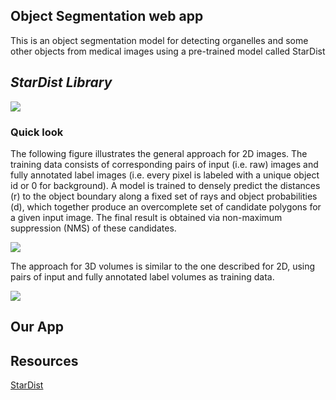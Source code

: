 ## Object Segmentation web app
This is an object segmentation model for detecting organelles and some other objects from medical images using a pre-trained model called StarDist

## *StarDist Library*
![](https://github.com/stardist/stardist/raw/master/images/stardist_overview.png)

### Quick look

The following figure illustrates the general approach for 2D images. The training data consists of corresponding pairs of input (i.e. raw) images and fully annotated label images (i.e. every pixel is labeled with a unique object id or 0 for background).
A model is trained to densely predict the distances (r) to the object boundary along a fixed set of rays and object probabilities (d), which together produce an overcomplete set of candidate polygons for a given input image. The final result is obtained via non-maximum suppression (NMS) of these candidates.

![](https://github.com/stardist/stardist/raw/master/images/overview_2d.png)

The approach for 3D volumes is similar to the one described for 2D, using pairs of input and fully annotated label volumes as training data.

![](https://github.com/stardist/stardist/raw/master/images/overview_3d.png)

## Our App


## Resources
[StarDist](https://github.com/stardist/stardist)

